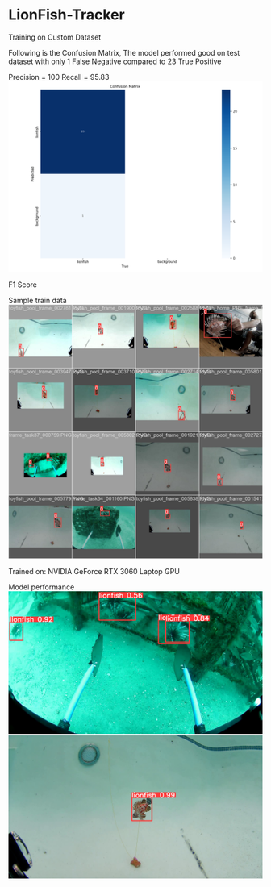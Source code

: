 # LionFish-Tracker

Training on Custom Dataset

Following is the Confusion Matrix, The model performed good on test dataset with only 1 False Negative compared to 23 True Positive

Precision = 100
Recall = 95.83
![plot](./assets/confusion_matrix.jpg)

F1 Score


Sample train data
![plot](./assets/sample_tes_data.jpg)

Trained on: NVIDIA GeForce RTX 3060 Laptop GPU

Model performance
![plot](./assets/test_prediction.jpg)
![plot](./assets/test_prediction2.jpg)
